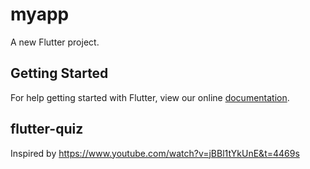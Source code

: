 # myapp

A new Flutter project.

## Getting Started

For help getting started with Flutter, view our online
[documentation](https://flutter.io/).


## flutter-quiz

Inspired by
https://www.youtube.com/watch?v=jBBl1tYkUnE&t=4469s

